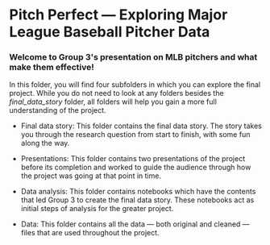
# Pitch Perfect — Exploring Major League Baseball Pitcher Data

### Welcome to Group 3's presentation on MLB pitchers and what make them effective!

In this folder, you will find four subfolders in which you can explore the final project. While you do not need to look at any folders besides the _final_data_story_ folder, all folders will help you gain a more full understanding of the project.

* Final data story: This folder contains the final data story. The story takes you through the research question from start to finish, with some fun along the way.

* Presentations: This folder contains two presentations of the project before its completion and worked to guide the audience through how the project was going at that point in time.

* Data analysis: This folder contains notebooks which have the contents that led Group 3 to create the final data story. These notebooks act as initial steps of analysis for the greater project.

* Data: This folder contains all the data — both original and cleaned — files that are used throughout the project.
